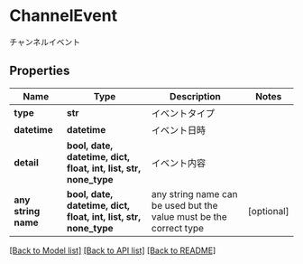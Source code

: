 # ChannelEvent

チャンネルイベント

## Properties
Name | Type | Description | Notes
------------ | ------------- | ------------- | -------------
**type** | **str** | イベントタイプ | 
**datetime** | **datetime** | イベント日時 | 
**detail** | **bool, date, datetime, dict, float, int, list, str, none_type** | イベント内容 | 
**any string name** | **bool, date, datetime, dict, float, int, list, str, none_type** | any string name can be used but the value must be the correct type | [optional]

[[Back to Model list]](../README.md#documentation-for-models) [[Back to API list]](../README.md#documentation-for-api-endpoints) [[Back to README]](../README.md)



